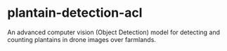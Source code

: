# plantain-detection-acl
An advanced computer vision (Object Detection) model for detecting and counting plantains in drone images over farmlands.
